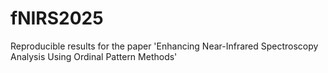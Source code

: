 # fNIRS2025
Reproducible results for the paper 'Enhancing Near-Infrared Spectroscopy Analysis Using Ordinal Pattern Methods'
